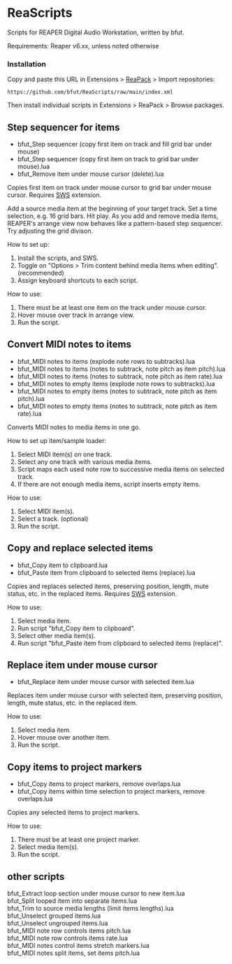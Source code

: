 # ReaScripts
Scripts for REAPER Digital Audio Workstation, written by bfut. 

Requirements: Reaper v6.xx, unless noted otherwise


### Installation
Copy and paste this URL in Extensions > [ReaPack](https://github.com/cfillion/reapack) > Import repositories:

```
https://github.com/bfut/ReaScripts/raw/main/index.xml
```
Then install individual scripts in Extensions > ReaPack > Browse packages.


## Step sequencer for items
* bfut_Step sequencer (copy first item on track and fill grid bar under mouse)
* bfut_Step sequencer (copy first item on track to grid bar under mouse).lua
* bfut_Remove item under mouse cursor (delete).lua

Copies first item on track under mouse cursor to grid bar under mouse cursor. Requires [SWS] extension.

Add a source media item at the beginning of your target track. Set a time selection, e.g. 16 grid bars. Hit play. As you add and remove media items, REAPER's arrange view now behaves like a pattern-based step sequencer. Try adjusting the grid divison.

How to set up:
  1. Install the scripts, and SWS.
  2. Toggle on "Options > Trim content behind media items when editing". (recommended)
  3. Assign keyboard shortcuts to each script.

How to use:
  1. There must be at least one item on the track under mouse cursor.
  2. Hover mouse over track in arrange view.
  3. Run the script.

## Convert MIDI notes to items
* bfut_MIDI notes to items (explode note rows to subtracks).lua
* bfut_MIDI notes to items (notes to subtrack, note pitch as item pitch).lua
* bfut_MIDI notes to items (notes to subtrack, note pitch as item rate).lua
* bfut_MIDI notes to empty items (explode note rows to subtracks).lua
* bfut_MIDI notes to empty items (notes to subtrack, note pitch as item pitch).lua
* bfut_MIDI notes to empty items (notes to subtrack, note pitch as item rate).lua

Converts MIDI notes to media items in one go.

How to set up item/sample loader:
  1. Select MIDI item(s) on one track.
  2. Select any one track with various media items.
  3. Script maps each used note row to successive media items on selected track.
  4. If there are not enough media items, script inserts empty items.

How to use:
  1. Select MIDI item(s).
  1. Select a track. (optional)
  1. Run the script.


## Copy and replace selected items
* bfut_Copy item to clipboard.lua
* bfut_Paste item from clipboard to selected items (replace).lua

Copies and replaces selected items, preserving position, length, mute status, etc. in the replaced items. Requires [SWS] extension.

How to use:
  1. Select media item.
  1. Run script "bfut_Copy item to clipboard".
  1. Select other media item(s).
  1. Run script "bfut_Paste item from clipboard to selected items (replace)".


## Replace item under mouse cursor
* bfut_Replace item under mouse cursor with selected item.lua

Replaces item under mouse cursor with selected item, preserving position, length, mute status, etc. in the replaced item.

How to use:
  1. Select media item.
  1. Hover mouse over another item.
  1. Run the script.


## Copy items to project markers
* bfut_Copy items to project markers, remove overlaps.lua
* bfut_Copy items within time selection to project markers, remove overlaps.lua

Copies any selected items to project markers.
  
How to use:
  1. There must be at least one project marker.
  1. Select media item(s).
  1. Run the script.


## other scripts
bfut_Extract loop section under mouse cursor to new item.lua  
bfut_Split looped item into separate items.lua  
bfut_Trim to source media lengths (limit items lengths).lua  
bfut_Unselect grouped items.lua  
bfut_Unselect ungrouped items.lua  
bfut_MIDI note row controls items pitch.lua  
bfut_MIDI note row controls items rate.lua  
bfut_MIDI notes control items stretch markers.lua  
bfut_MIDI notes split items, set items pitch.lua


[SWS]: http://www.sws-extension.org
